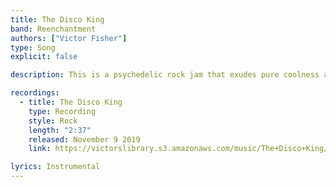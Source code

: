 ```yaml
---
title: The Disco King
band: Reenchantment
authors: ["Victor Fisher"]
type: Song
explicit: false

description: This is a psychedelic rock jam that exudes pure coolness at every level.

recordings:
  - title: The Disco King
    type: Recording
    style: Rock
    length: "2:37"
    released: November 9 2019
    link: https://victorslibrary.s3.amazonaws.com/music/The+Disco+King/The+Disco+King.mp3

lyrics: Instrumental
---
```

